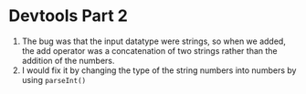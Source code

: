 # Devtools Part 2

1. The bug was that the input datatype were strings, so when we added, the add operator was a concatenation of two strings rather than the addition of the numbers.
2. I would fix it by changing the type of the string numbers into numbers by using `parseInt()`